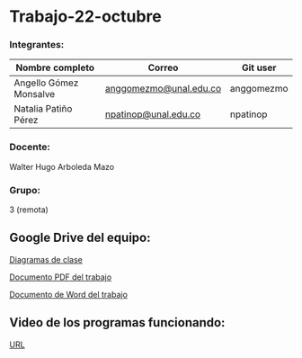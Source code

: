 # Trabajo-22-octubre

### Integrantes:
|Nombre completo                       |Correo                  |Git user            |
|--------------------------------------|------------------------|--------------------|
|Angello Gómez Monsalve                |anggomezmo@unal.edu.co  | anggomezmo         |
|Natalia Patiño Pérez                  |npatinop@unal.edu.co    | npatinop           |

### Docente:
Walter Hugo Arboleda Mazo

### Grupo:
3 (remota)

## Google Drive del equipo:
[Diagramas de clase](https://drive.google.com/drive/folders/1ICxHx5j4y9C8FN1xwWk6NMvMNv1FWO1W?usp=sharing)

[Documento PDF del trabajo]()

[Documento de Word del trabajo](https://docs.google.com/document/d/1krVrQ3nExES0m_0wGpg_aoYzu71osVrp/edit?usp=sharing&ouid=115052961224190842447&rtpof=true&sd=true)

## Video de los programas funcionando:
[URL]()
